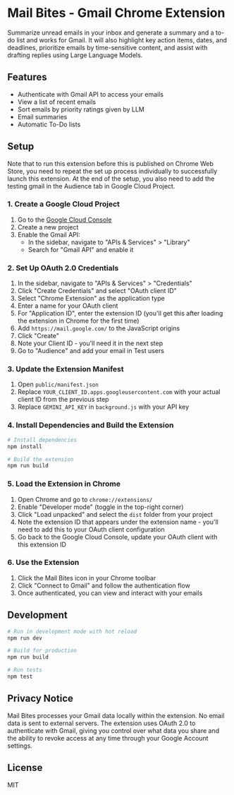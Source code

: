# Mail Bites - Gmail Chrome Extension

Summarize unread emails in your inbox and generate a summary and a to-do list and works for Gmail. It will also highlight key action items, dates, and deadlines, prioritize emails by time-sensitive content, and assist with drafting replies using Large Language Models.

## Features

- Authenticate with Gmail API to access your emails
- View a list of recent emails
- Sort emails by priority ratings given by LLM
- Email summaries
- Automatic To-Do lists 

## Setup
Note that to run this extension before this is published on Chrome Web Store, you need to repeat the set up process individually to successfully launch this extension. At the end of the setup, you also need to add the testing gmail in the Audience tab in Google Cloud Project.

### 1. Create a Google Cloud Project

1. Go to the [Google Cloud Console](https://console.cloud.google.com/)
2. Create a new project
3. Enable the Gmail API:
   - In the sidebar, navigate to "APIs & Services" > "Library"
   - Search for "Gmail API" and enable it

### 2. Set Up OAuth 2.0 Credentials

1. In the sidebar, navigate to "APIs & Services" > "Credentials"
2. Click "Create Credentials" and select "OAuth client ID"
3. Select "Chrome Extension" as the application type
4. Enter a name for your OAuth client
5. For "Application ID", enter the extension ID (you'll get this after loading the extension in Chrome for the first time)
6. Add `https://mail.google.com/` to the JavaScript origins
7. Click "Create"
8. Note your Client ID - you'll need it in the next step
9. Go to "Audience" and add your email in Test users

### 3. Update the Extension Manifest

1. Open `public/manifest.json`
2. Replace `YOUR_CLIENT_ID.apps.googleusercontent.com` with your actual client ID from the previous step
3. Replace `GEMINI_API_KEY` in `background.js` with your API key

### 4. Install Dependencies and Build the Extension

```bash
# Install dependencies
npm install

# Build the extension
npm run build
```

### 5. Load the Extension in Chrome

1. Open Chrome and go to `chrome://extensions/`
2. Enable "Developer mode" (toggle in the top-right corner)
3. Click "Load unpacked" and select the `dist` folder from your project
4. Note the extension ID that appears under the extension name - you'll need to add this to your OAuth client configuration
5. Go back to the Google Cloud Console, update your OAuth client with this extension ID

### 6. Use the Extension

1. Click the Mail Bites icon in your Chrome toolbar
2. Click "Connect to Gmail" and follow the authentication flow
3. Once authenticated, you can view and interact with your emails

## Development

```bash
# Run in development mode with hot reload
npm run dev

# Build for production
npm run build

# Run tests
npm test
```

## Privacy Notice

Mail Bites processes your Gmail data locally within the extension. No email data is sent to external servers. The extension uses OAuth 2.0 to authenticate with Gmail, giving you control over what data you share and the ability to revoke access at any time through your Google Account settings.

## License

MIT
